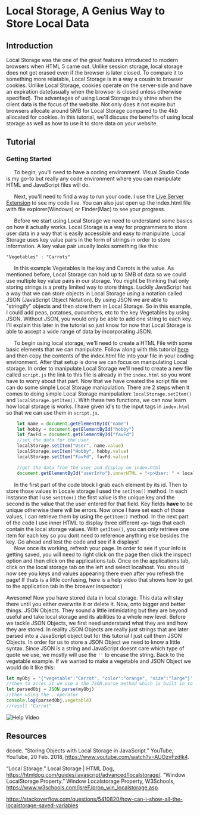 # Local Storage, A Genius Way to Store Local Data #
## Introduction ##  
Local Storage was the one of the great features introduced to modern browsers when HTML 5 came out. Unlike session storage, local storage does not get erased even if the browser is later closed. To compare it to something more relatable, Local Storage is in a way a cousin to browser cookies. Unlike Local Storage, cookies operate on the server-side and have an expiration date(usually when the browser is closed unless otherwise specified). The advantages of using Local Storage truly shine when the client data is the focus of the website. Not only does it not expire but browsers allocate around 5MB for Local Storage compared to the 4kb allocated for cookies. In this tutorial, we'll discuss the benefits of using local storage as well as how to use it to store data on your website.

## Tutorial ## 
### Getting Started ###
&ensp;&ensp;&ensp;To begin, you'll need to have a coding environment. Visual Studio Code is my go-to but really any code environment where you can manipulate HTML and JavaScript files will do.  

&ensp;&ensp;&ensp;Next, you'll need to find a way to run your code. I use the [Live Server Extension](https://marketplace.visualstudio.com/items?itemName=ritwickdey.LiveServer) to see my code live. You can also just open up the index.html file with file explorer(Windows) or Finder(Mac) to see your progress.  

&ensp;&ensp;&ensp;Before we start using Local Storage we need to understand some basics on how it actually works. Local Storage is a way for programmers to store user data in a way that is easily accessible and easy to manipulate. Local Storage uses key value pairs in the form of strings in order to store information. A key value pair usually looks something like this: 

`"Vegetables" : "Carrots"`  

&ensp;&ensp;&ensp;In this example Vegetables is the key and Carrots is the value. As mentioned before, Local Storage can hold up to 5MB of data so we could use multiple key value pairs in our storage. You might be thinking that only storing strings is a pretty limited way to store things. Luckily JavaScript has a way that we can store objects in Local Storage using a notation called JSON (JavaScript Object Notation). By using JSON we are able to "stringify" objects and then store them in Local Storage. So in this example, I could add peas, potatoes, cucumbers, etc to the key Vegetables by using JSON. Without JSON, you would only be able to add one string to each key. I'll explain this later in the tutorial so just know for now that Local Storage is able to accept a wide range of data by incorporating JSON.  

&ensp;&ensp;&ensp;To begin using local storage, we'll need to create a HTML File with some basic elements that we can manipulate. Follow along with this tutorial [here](https://github.com/Benni371/Blog-Tutorial.git) and then copy the contents of the index.html file into your file in your coding environment. After that setup is done we can focus on manipulating Local storage. In order to manipulate Local Storage we'll need to create a new file called `script.js` the link to this file is already in the `index.html` so you wont have to worry about that part. Now that we have created the script file we can do some simple Local Storage manipulation. There are 2 steps when it comes to doing simple Local Storage manipulation: `localStorage.setItem()` and `localStorage.getItem()`. With these two functions, we can now learn how local storage is works. I have given id's to the input tags in `index.html` so that we can use them in `script.js`.   
```js
    let name = document.getElementById("name")
    let hobby = document.getElementById("hobby")
    let favFd = document.getElementById("favFd")
    //set the data for the user
    localStorage.setItem("User", name.value)
    localStorage.setItem("Hobby", hobby.value)
    localStorage.setItem("FavFd", favFd.value)

    //get the data from the user and display on index.html
    document.getElementById("userInfo").innerHTML = "<p>User: " + localStorage.getItem("User") + "</p>" + "<p>Hobby: " + localStorage.getItem("Hobby") + "</p>" +"<p>Favorite Food: " + localStorage.getItem("FavFd") + "</p>"

```
&ensp;&ensp;&ensp;In the first part of the code block I grab each element by its id. Then to store those values in Locale storage I used the `setItem()` method. In each instance that I use `setItem()` the first value is the unique key and the second is the value that the user entered for that field. Key fields **have** to be unique otherwise there will be errors. Now once I have set each of those values, I can retrieve them by using the `getItem()` method. In the next part of the code I use inner HTML to display three different `<p>` tags that each contain the local storage values. With `getItem()`, you can only retrieve one item for each key so you dont need to reference anything else besides the key. Go ahead and test the code and see if it displays!   
&ensp;&ensp;&ensp;Now once its working, refresh your page. In order to see if your info is getting saved, you will need to right click on the page then click the inspect option and then click on the applications tab. Once on the applications tab, click on the local storage tab on the left and select localhost. You should now see you keys and values appearing there even after you refresh the page! If thats is a little confusing, here is a help video that shows how to get to the application tab in the broswer inspector:)

Awesome! Now you have stored data in local storage. This data will stay there until you either overwrite it or delete it. Now, onto bigger and better things. JSON Objects. They sound a little intimidating but they are beyond useful and take local storage and its abilities to a whole new level. Before we tackle JSON Objects, we first need understand what they are and how they are stored. In reality JSON Objects are really just strings that are later parsed into a JavaScript object but for this tutorial I just call them JSON Objects. In order for us to store a JSON Object we need to know a little syntax. Since JSON is a string and JavaScript doesnt care which type of quote we use, we mostly will use the `''` to encase the string. Back to the vegetable example. If we wanted to make a vegetable and JSON Object we would do it like this:  
 ```js 
let myObj = '{"vegetable":"Carrot", "color":"orange", "size":"large"}'
 //then to acces it we use a the JSON.parse method which is built in to JS
 let parsedObj = JSON.parse(myObj)
 //then using the . operator
 console.log(parsedObj.vegetable)
 //result "Carrot"

 ```  
 

![Help Video](./media/inspect.gif)
## Resources ##
dcode. “Storing Objects with Local Storage in JavaScript.” YouTube, YouTube, 20 Feb. 2018, https://www.youtube.com/watch?v=AUOzvFzdIk4.  

“Local Storage.” Local Storage | HTML Dog, https://htmldog.com/guides/javascript/advanced/localstorage/. 
“Window LocalStorage Property.” Window Localstorage Property, W3Schools, https://www.w3schools.com/jsreF/prop_win_localstorage.asp.   

https://stackoverflow.com/questions/5410820/how-can-i-show-all-the-localstorage-saved-variables  

